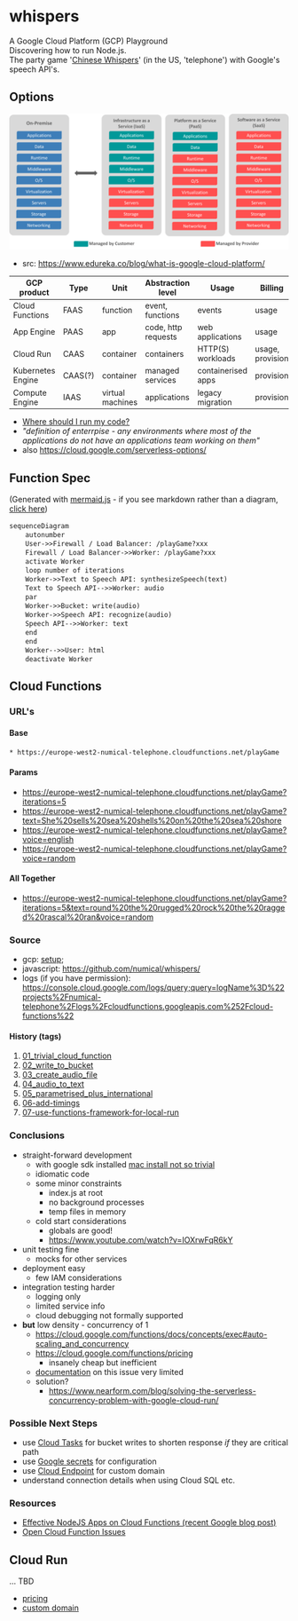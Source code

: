 # whispers

A Google Cloud Platform (GCP) Playground  
Discovering how to run Node.js.  
The party game '[Chinese Whispers](https://en.wikipedia.org/wiki/Telephone_(game))' (in the US, 'telephone') with Google's speech API's.

## Options

![xAAS Comparison](/images/cloud-service-types.png)

* src: https://www.edureka.co/blog/what-is-google-cloud-platform/

| GCP product | Type | Unit | Abstraction level | Usage | Billing | Project focus |
| --- | --- | --- | --- | --- | --- | --- |
| Cloud Functions | FAAS | function | event, functions | events | usage | dev |
| App Engine | PAAS  | app | code, http requests | web applications | usage | dev |
| Cloud Run | CAAS | container | containers | HTTP(S) workloads | usage, provision | dev(/ops) |
| Kubernetes Engine | CAAS(?)| container | managed services | containerised apps | provision | ops|
| Compute Engine | IAAS | virtual machines | applications | legacy migration | provision | ops |

* [Where should I run my code?](https://www.youtube.com/watch?v=wzPmgWJ5fpU&feature=youtu.be)
* _"definition of enterrpise - any environments where most of the applications do not have an applications team working
  on them"_
* also https://cloud.google.com/serverless-options/   
  
## Function Spec
(Generated with [mermaid.js](https://mermaid-js.github.io/mermaid/#/) - if you see markdown rather than a diagram, [click here](./images/functional-spec.png))
```mermaid
sequenceDiagram
    autonumber
    User->>Firewall / Load Balancer: /playGame?xxx
    Firewall / Load Balancer->>Worker: /playGame?xxx
    activate Worker
    loop number of iterations
    Worker->>Text to Speech API: synthesizeSpeech(text)
    Text to Speech API-->>Worker: audio
    par 
    Worker->>Bucket: write(audio)
    Worker->>Speech API: recognize(audio)
    Speech API-->>Worker: text
    end
    end
    Worker-->>User: html
    deactivate Worker
```

## Cloud Functions

### URL's

#### Base

    * https://europe-west2-numical-telephone.cloudfunctions.net/playGame

#### Params

* https://europe-west2-numical-telephone.cloudfunctions.net/playGame?iterations=5
* https://europe-west2-numical-telephone.cloudfunctions.net/playGame?text=She%20sells%20sea%20shells%20on%20the%20sea%20shore
* https://europe-west2-numical-telephone.cloudfunctions.net/playGame?voice=english
* https://europe-west2-numical-telephone.cloudfunctions.net/playGame?voice=random

#### All Together

* https://europe-west2-numical-telephone.cloudfunctions.net/playGame?iterations=5&text=round%20the%20rugged%20rock%20the%20ragged%20rascal%20ran&voice=random

### Source
* gcp: [setup](./docs/setup.md);
* javascript: https://github.com/numical/whispers/
* logs (if you have permission): https://console.cloud.google.com/logs/query;query=logName%3D%22projects%2Fnumical-telephone%2Flogs%2Fcloudfunctions.googleapis.com%252Fcloud-functions%22

#### History (tags)

1. [01_trivial_cloud_function](https://github.com/numical/whispers/releases/tag/01_trivial_cloud_function)
2. [02_write_to_bucket](https://github.com/numical/whispers/releases/tag/02_write_to_bucket)
3. [03_create_audio_file](https://github.com/numical/whispers/releases/tag/03_create_audio_file)
4. [04_audio_to_text](https://github.com/numical/whispers/releases/tag/04_audio_to_text)
5. [05_parametrised_plus_international](https://github.com/numical/whispers/releases/tag/05_parametrised_plus_international)
6. [06-add-timings](https://github.com/numical/whispers/releases/tag/06_add_timings)
7. [07-use-functions-framework-for-local-run](https://github.com/numical/whispers/releases/tag/07-use-functions-framework-for-local-run)


### Conclusions

* straight-forward development
    * with google sdk installed [mac install not so trivial](./docs/google-sdk-on-mac.md)
    * idiomatic code
    * some minor constraints
        * index.js at root
        * no background processes
        * temp files in memory
    * cold start considerations
        * globals are good!
        * https://www.youtube.com/watch?v=IOXrwFqR6kY
* unit testing fine
    * mocks for other services
* deployment easy
    * few IAM considerations
* integration testing harder
    * logging only
    * limited service info
    * cloud debugging not formally supported
* **but** low density - concurrency of 1
    * https://cloud.google.com/functions/docs/concepts/exec#auto-scaling_and_concurrency
    * https://cloud.google.com/functions/pricing
        * insanely cheap but inefficient
    * [documentation](https://cloud.google.com/serverless-options/#advanced-tips-and-best-practices) on this issue very limited
    * solution?
        * https://www.nearform.com/blog/solving-the-serverless-concurrency-problem-with-google-cloud-run/

### Possible Next Steps

* use [Cloud Tasks](https://cloud.google.com/tasks) for bucket writes to shorten response *if* they are critical path
* use [Google secrets](https://cloud.google.com/secret-manager) for configuration
* use [Cloud Endpoint](  https://cloud.google.com/endpoints/docs/openapi/get-started-cloud-functions) for custom domain
* understand connection details when using Cloud SQL etc.

### Resources
* [Effective NodeJS Apps on Cloud Functions (recent Google blog post)](https://cloud.google.com/blog/products/serverless/running-effective-nodejs-apps-on-cloud-functions)
* [Open Cloud Function Issues](https://issuetracker.google.com/savedsearches/559729)

    
## Cloud Run

... TBD

* [pricing](https://cloud.google.com/run/pricing)
* [custom domain](https://cloud.google.com/run/docs/mapping-custom-domains)
